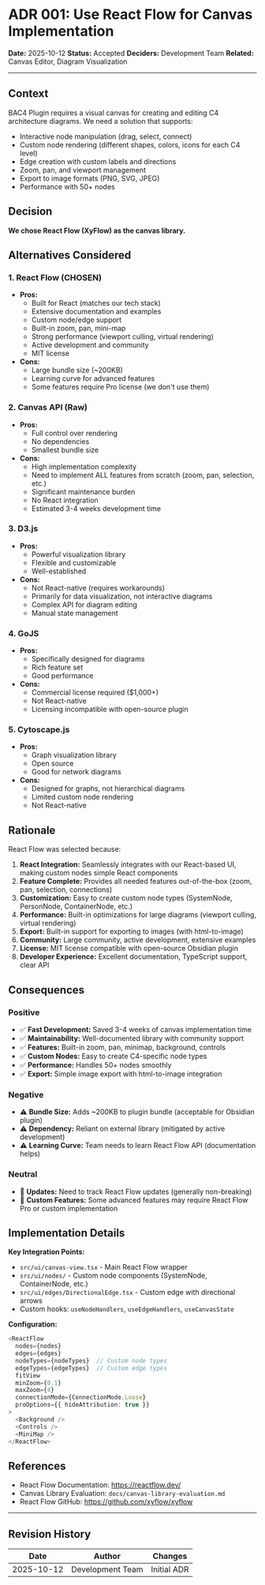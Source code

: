 # ADR 001: Use React Flow for Canvas Implementation

**Date:** 2025-10-12
**Status:** Accepted
**Deciders:** Development Team
**Related:** Canvas Editor, Diagram Visualization

---

## Context

BAC4 Plugin requires a visual canvas for creating and editing C4 architecture diagrams. We need a solution that supports:
- Interactive node manipulation (drag, select, connect)
- Custom node rendering (different shapes, colors, icons for each C4 level)
- Edge creation with custom labels and directions
- Zoom, pan, and viewport management
- Export to image formats (PNG, SVG, JPEG)
- Performance with 50+ nodes

## Decision

**We chose React Flow (XyFlow) as the canvas library.**

## Alternatives Considered

### 1. **React Flow** (CHOSEN)
- **Pros:**
  - Built for React (matches our tech stack)
  - Extensive documentation and examples
  - Custom node/edge support
  - Built-in zoom, pan, mini-map
  - Strong performance (viewport culling, virtual rendering)
  - Active development and community
  - MIT license
- **Cons:**
  - Large bundle size (~200KB)
  - Learning curve for advanced features
  - Some features require Pro license (we don't use them)

### 2. **Canvas API (Raw)**
- **Pros:**
  - Full control over rendering
  - No dependencies
  - Smallest bundle size
- **Cons:**
  - High implementation complexity
  - Need to implement ALL features from scratch (zoom, pan, selection, etc.)
  - Significant maintenance burden
  - No React integration
  - Estimated 3-4 weeks development time

### 3. **D3.js**
- **Pros:**
  - Powerful visualization library
  - Flexible and customizable
  - Well-established
- **Cons:**
  - Not React-native (requires workarounds)
  - Primarily for data visualization, not interactive diagrams
  - Complex API for diagram editing
  - Manual state management

### 4. **GoJS**
- **Pros:**
  - Specifically designed for diagrams
  - Rich feature set
  - Good performance
- **Cons:**
  - Commercial license required ($1,000+)
  - Not React-native
  - Licensing incompatible with open-source plugin

### 5. **Cytoscape.js**
- **Pros:**
  - Graph visualization library
  - Open source
  - Good for network diagrams
- **Cons:**
  - Designed for graphs, not hierarchical diagrams
  - Limited custom node rendering
  - Not React-native

## Rationale

React Flow was selected because:

1. **React Integration:** Seamlessly integrates with our React-based UI, making custom nodes simple React components
2. **Feature Complete:** Provides all needed features out-of-the-box (zoom, pan, selection, connections)
3. **Customization:** Easy to create custom node types (SystemNode, PersonNode, ContainerNode, etc.)
4. **Performance:** Built-in optimizations for large diagrams (viewport culling, virtual rendering)
5. **Export:** Built-in support for exporting to images (with html-to-image)
6. **Community:** Large community, active development, extensive examples
7. **License:** MIT license compatible with open-source Obsidian plugin
8. **Developer Experience:** Excellent documentation, TypeScript support, clear API

## Consequences

### Positive

- ✅ **Fast Development:** Saved 3-4 weeks of canvas implementation time
- ✅ **Maintainability:** Well-documented library with community support
- ✅ **Features:** Built-in zoom, pan, minimap, background, controls
- ✅ **Custom Nodes:** Easy to create C4-specific node types
- ✅ **Performance:** Handles 50+ nodes smoothly
- ✅ **Export:** Simple image export with html-to-image integration

### Negative

- ⚠️ **Bundle Size:** Adds ~200KB to plugin bundle (acceptable for Obsidian plugin)
- ⚠️ **Dependency:** Reliant on external library (mitigated by active development)
- ⚠️ **Learning Curve:** Team needs to learn React Flow API (documentation helps)

### Neutral

- 📝 **Updates:** Need to track React Flow updates (generally non-breaking)
- 📝 **Custom Features:** Some advanced features may require React Flow Pro or custom implementation

## Implementation Details

**Key Integration Points:**
- `src/ui/canvas-view.tsx` - Main React Flow wrapper
- `src/ui/nodes/` - Custom node components (SystemNode, ContainerNode, etc.)
- `src/ui/edges/DirectionalEdge.tsx` - Custom edge with directional arrows
- Custom hooks: `useNodeHandlers`, `useEdgeHandlers`, `useCanvasState`

**Configuration:**
```typescript
<ReactFlow
  nodes={nodes}
  edges={edges}
  nodeTypes={nodeTypes}  // Custom node types
  edgeTypes={edgeTypes}  // Custom edge types
  fitView
  minZoom={0.1}
  maxZoom={4}
  connectionMode={ConnectionMode.Loose}
  proOptions={{ hideAttribution: true }}
>
  <Background />
  <Controls />
  <MiniMap />
</ReactFlow>
```

## References

- React Flow Documentation: https://reactflow.dev/
- Canvas Library Evaluation: `docs/canvas-library-evaluation.md`
- React Flow GitHub: https://github.com/xyflow/xyflow

---

## Revision History

| Date | Author | Changes |
|------|--------|---------|
| 2025-10-12 | Development Team | Initial ADR |
